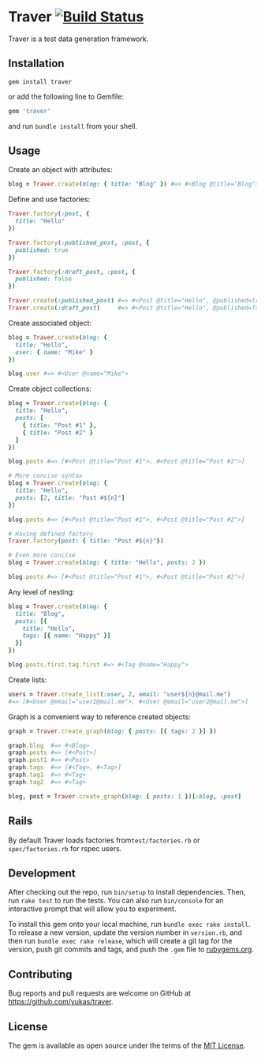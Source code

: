 # Traver [![Build Status](https://travis-ci.org/yukas/traver.svg?branch=master)](https://travis-ci.org/yukas/traver)

Traver is a test data generation framework.

## Installation

```shell
gem install traver
```

or add the following line to Gemfile:

```ruby
gem 'traver'
```

and run `bundle install` from your shell.

## Usage

Create an object with attributes:

```ruby
blog = Traver.create(blog: { title: "Blog" }) #=> #<Blog @title="Blog">
```

Define and use factories:

```ruby
Traver.factory(:post, {
  title: "Hello"
})

Traver.factory(:published_post, :post, {
  published: true
})

Traver.factory(:draft_post, :post, {
  published: false
})

Traver.create(:published_post) #=> #<Post @title="Hello", @published=true>
Traver.create(:draft_post)     #=> #<Post @title="Hello", @published=false>
```

Create associated object:

```ruby
blog = Traver.create(blog: {
  title: "Hello",
  user: { name: "Mike" }
})

blog.user #=> #<User @name="Mike">
```

Create object collections:

```ruby
blog = Traver.create(blog: {
  title: "Hello",
  posts: [
    { title: "Post #1" },
    { title: "Post #2" }
  ]
})

blog.posts #=> [#<Post @title="Post #1">, #<Post @title="Post #2">]

# More concise syntax
blog = Traver.create(blog: {
  title: "Hello",
  posts: [2, title: "Post #${n}"]
})

blog.posts #=> [#<Post @title="Post #1">, #<Post @title="Post #2">]

# Having defined factory
Traver.factory(post: { title: "Post #${n}"})

# Even more concise
blog = Traver.create(blog: { title: "Hello", posts: 2 })

blog.posts #=> [#<Post @title="Post #1">, #<Post @title="Post #2">]

```

Any level of nesting:

```ruby
blog = Traver.create(blog: {
  title: "Blog",
  posts: [{
    title: "Hello",
    tags: [{ name: "Happy" }]
  }]
})

blog.posts.first.tag.first #=> #<Tag @name="Happy">
```

Create lists:

```ruby
users = Traver.create_list(:user, 2, email: "user${n}@mail.me")
#=> [#<User @email="user1@mail.me">, #<User @email="user2@mail.me">]
```

Graph is a convenient way to reference created objects:

```ruby
graph = Traver.create_graph(blog: { posts: [{ tags: 2 }] })

graph.blog  #=> #<Blog>
graph.posts #=> [#<Post>]
graph.post1 #=> #<Post>
graph.tags  #=> [#<Tag>, #<Tag>]
graph.tag1  #=> #<Tag>
graph.tag2  #=> #<Tag>

blog, post = Traver.create_graph(blog: { posts: 1 })[:blog, :post]
```

## Rails
By default Traver loads factories from`test/factories.rb` or `spec/factories.rb` for rspec users.

## Development

After checking out the repo, run `bin/setup` to install dependencies. Then, run `rake test` to run the tests. You can also run `bin/console` for an interactive prompt that will allow you to experiment.

To install this gem onto your local machine, run `bundle exec rake install`. To release a new version, update the version number in `version.rb`, and then run `bundle exec rake release`, which will create a git tag for the version, push git commits and tags, and push the `.gem` file to [rubygems.org](https://rubygems.org).

## Contributing

Bug reports and pull requests are welcome on GitHub at https://github.com/yukas/traver.


## License

The gem is available as open source under the terms of the [MIT License](http://opensource.org/licenses/MIT).

